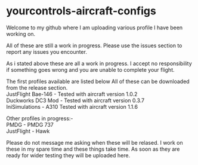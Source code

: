 # yourcontrols-aircraft-configs

Welcome to my github where I am uploading various profile I have been working on.

All of these are still a work in progress. Please use the issues section to report any issues you encounter.

As i stated above these are all a work in progress. I accept no responsibility if something goes wrong and you are unable to complete your flight.

The first profiles available are listed below All of these can be downloaded from the release section.  
JustFlight Bae-146 - Tested with aircraft version 1.0.2  
Duckworks DC3 Mod - Tested with aircraft version 0.3.7  
IniSimulations - A310 Tested with aircraft version 1.1.6

Other profiles in progress:-   
PMDG - PMDG 737  
JustFlight - Hawk

Please do not message me asking when these will be relased. I work on these in my spare time and these things take time. As soon as they are ready for wider testing they will be uploaded here.
